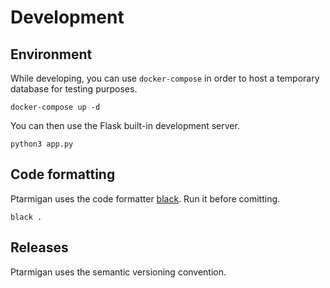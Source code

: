 # Development

## Environment

While developing, you can use `docker-compose` in order to host a temporary database for testing purposes.

```
docker-compose up -d
```

You can then use the Flask built-in development server.

```
python3 app.py
```

## Code formatting

Ptarmigan uses the code formatter [black](https://github.com/psf/black). Run it before comitting.

```
black .
```

## Releases

Ptarmigan uses the semantic versioning convention.